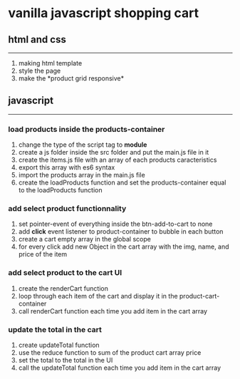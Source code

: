 # vanilla javascript shopping cart

## html and css
---
1. making html template
2. style the page
3. make the \*product grid responsive\* 

## javascript
---
### load products inside the products-container 

1. change the type of the script tag to **module**
2. create a js folder inside the src folder and put the main.js file in it
3. create the items.js file with an array of each products caracteristics
4. export this array with es6 syntax
6. import the products array in the main.js file
7. create the loadProducts function and set the products-container equal to the loadProducts function

### add select product functionnality

1. set pointer-event of everything inside the btn-add-to-cart to none
2. add **click** event listener to product-container to bubble in each button
3. create a cart empty array in the global scope
4. for every click add new Object in the cart array with the img, name, and price of the item

### add select product to the cart UI
1. create the renderCart function
2. loop through each item of the cart and display it in the product-cart-container
3. call renderCart function each time you add item in the cart array 

### update the total in the cart 
1. create updateTotal function
2. use the reduce function to sum of the product cart array price 
3. set the total to the total in the UI
4. call the updateTotal function each time you add item in the cart array 























